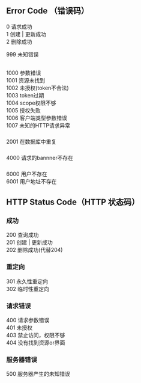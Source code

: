 # 
## Error Code （错误码）

0 请求成功<br>
1 创建 | 更新成功<br>
2 删除成功<br>

999 未知错误<br>

## 
1000 参数错误<br>
1001 资源未找到<br>
1002 未授权(token不合法)<br>
1003 token过期<br>
1004 scope权限不够<br>
1005 授权失败<br>
1006 客户端类型参数错误<br>
1007 未知的HTTP请求异常<br>

###
2001 在数据库中重复<br>

###
4000 请求的bannner不存在<br>

### 
6000 用户不存在<br>
6001 用户地址不存在<br>

## HTTP Status Code（HTTP 状态码）
### 成功
200 查询成功<br>
201 创建 | 更新成功<br>
202 删除成功(代替204)<br>

### 重定向
301 永久性重定向<br>
302 临时性重定向<br>

### 请求错误
400 请求参数错误<br>
401 未授权<br>
403 禁止访问，权限不够<br>
404 没有找到资源or界面<br>

### 服务器错误
500 服务器产生的未知错误<br>
